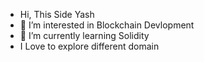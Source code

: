 -  Hi, This Side Yash
- 👀 I’m interested in Blockchain Devlopment
- 🌱 I’m currently learning Solidity
- I Love to explore different domain





